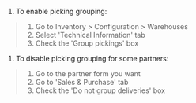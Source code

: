 1.  To enable picking grouping:

> 1.  Go to Inventory \> Configuration \> Warehouses
> 2.  Select 'Technical Information' tab
> 3.  Check the 'Group pickings' box

1.  To disable picking grouping for some partners:

> 1.  Go to the partner form you want
> 2.  Go to 'Sales & Purchase' tab
> 3.  Check the 'Do not group deliveries' box
